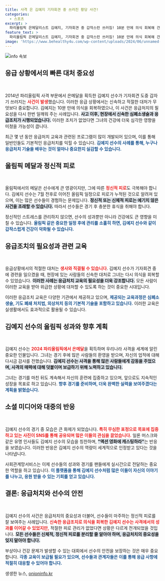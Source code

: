 ```yaml
---
title: 사격 은 김예지 기자회견 중 쓰러진 황당 사건!
categories:
  - 스포츠
excerpt: >
  파리올림픽 은메달리스트 김예지, 기자회견 중 갑작스런 쓰러짐! 10분 만에 의식 회복해 건강 이상 무. 과로가 원인으로 추정되는 그녀의 경과에 많은 이목이 집중되고 있다. 자세한 소식 확인해보세요!
feature_text: >
  파리올림픽 은메달리스트 김예지, 기자회견 중 갑작스런 쓰러짐! 10분 만에 의식 회복해 건강 이상 무. 과로가 원인으로 추정되는 그녀의 경과에 많은 이목이 집중되고 있다. 자세한 소식 확인해보세요!
image: 'https://www.behealthy4u.com/wp-content/uploads/2024/06/unnamed-file.png'
---
```


<p><img src="https://www.behealthy4u.com/wp-content/uploads/2024/06/unnamed-file.png" alt="info 속보" /></p>

<h2 data-ke-size="size26">응급 상황에서의 빠른 대처 중요성</h2>

<p data-ke-size="size16">&nbsp;</p>

<p>2014년 파리올림픽 사격 부문에서 은메달을 획득한 김예지 선수가 기자회견 도중 갑자기 쓰러지는 <b><span style="color: #ee2323;">사건이 발생</span></b>했습니다. 이러한 응급 상황에서는 신속하고 적절한 대처가 무엇보다 중요합니다. 김예지는 10분 만에 의식을 회복하였으나, 이 사건은 응급처치의 필요성을 다시 한번 일깨워 주는 사례입니다. <b><span style="background-color: #21538527;">사고 이후, 현장에서 신속한 심폐소생술과 응급조치가 시행되었습니다.</span></b> 이러한 조치가 없었다면 그녀의 건강에 더욱 심각한 영향을 미쳤을 가능성이 큽니다. </p>

<p>최근 몇 년 동안 응급처치 교육과 관련된 프로그램이 많이 개발되어 있으며, 이를 통해 일반인들도 기본적인 응급처치를 익힐 수 있습니다. <b><span style="color: #1a5490;">김예지 선수의 사례를 통해, 누구나 응급처치 기술을 배우는 것이 얼마나 중요한지 실감할 수 있습니다.</span></b></p>

<h2 data-ke-size="size26">올림픽 메달과 정신적 피로</h2>

<p data-ke-size="size16">&nbsp;</p>

<p>올림픽에서의 메달은 선수에게 큰 영광이지만, 그에 따른 <b><span style="color: #ee2323;">정신적 피로</span></b>도 극복해야 합니다. 김예지 선수는 7월 전후로 이어진 올림픽 일정으로 피로가 누적된 것으로 알려져 있으며, 이는 많은 선수들이 경험하는 문제입니다. <b><span style="background-color: #21538527;">정신적 또는 신체적 피로는 예기치 않은 사건을 초래할 수 있습니다.</span></b> 따라서 선수들은 경기 후 충분한 휴식을 취해야 합니다.</p>

<p>정신적인 스트레스를 관리하지 않으면, 선수의 성과뿐만 아니라 건강에도 큰 영향을 미칠 수 있습니다. <b><span style="color: #1a5490;">올림픽 같은 중요한 일정 후에 관리를 소홀히 하면, 김예지 선수와 같이 갑작스럽게 건강이 악화될 수 있습니다.</span></b></p>

<h2 data-ke-size="size26">응급조치의 필요성과 관련 교육</h2>

<p data-ke-size="size16">&nbsp;</p>

<p>응급상황에서의 적절한 대처는 <b><span style="color: #ee2323;">생사와 직결될 수 있습니다</span></b>. 김예지 선수가 기자회견 중에 경련을 일으켰을 때, 현장에 있는 사람들의 신속한 대처로 그녀는 다시 의식을 회복할 수 있었습니다. <b><span style="background-color: #21538527;">이러한 사례는 응급처치 교육의 필요성을 더욱 강조합니다.</span></b> 모든 사람이 이러한 교육을 받아 위급한 상황에 대처할 수 있도록 하는 것이 중요한 시대입니다.</p>

<p>이러한 응급조치 교육은 다양한 기관에서 제공하고 있으며, <b><span style="color: #1a5490;">제공되는 교육과정은 심폐소생술, 기도 폐쇄 처치법, 외상처치 등의 기본적 기술을 포함하고 있습니다.</span></b> 이러한 교육은 실생활에서도 효과적으로 활용될 수 있습니다.</p>

<h2 data-ke-size="size26">김예지 선수의 올림픽 성과와 향후 계획</h2>

<p data-ke-size="size16">&nbsp;</p>

<p>김예지 선수는 <b><span style="color: #ee2323;">2024 파리올림픽에서 은메달</span></b>을 획득하며 우리나라 사격을 세계에 알린 중요한 인물입니다. 그녀는 경기 후에 많은 사람들의 환영을 받으며, 자신의 업적에 대해 다시금 감사를 전했습니다. <b><span style="background-color: #21538527;">김예지 선수는 사격을 통해 많은 사람들에게 감동을 주었으며, 사격의 매력에 대해 덧붙이며 보급하기 위해 노력하고 있습니다.</span></b> </p>

<p>그녀는 경기를 마친 뒤도 계속해서 자신의 훈련에 집중하고 있으며, 앞으로도 지속적인 성장을 목표로 하고 있습니다. <b><span style="color: #1a5490;">향후 경기를 준비하며, 더욱 완벽한 실력을 보여주겠다는 계획을 밝혔습니다.</span></b></p>

<h2 data-ke-size="size26">소셜 미디어와 대중의 반응</h2>

<p data-ke-size="size16">&nbsp;</p>

<p>김예지 선수의 경기 중 모습은 큰 화제가 되었습니다. <b><span style="color: #ee2323;">특히 무심한 표정으로 목표에 집중하고 있는 사진이 SNS를 통해 공유되며 많은 이들의 관심을 끌었습니다.</span></b> 일론 머스크와 같은 유명 인사들도 김예지 선수의 모습을 칭찬하며, <b><span style="background-color: #21538527;">"액션 영화에 캐스팅하라"</span></b>는 반응을 보였습니다. 이러한 반응은 김예지 선수의 역량이 세계적으로 인정받고 있다는 것을 나타냅니다.</p>

<p>사회관계망서비스는 이제 선수들의 성과와 경기를 팬들에게 실시간으로 전달하는 중요한 역할을 하고 있습니다. <b><span style="color: #1a5490;">이 플랫폼을 통해 김예지 선수처럼 많은 이들이 자신의 이야기를 나누고, 응원 받을 수 있는 기회를 얻고 있습니다.</span></b></p>

<h2 data-ke-size="size26">결론: 응급처치와 선수의 안전</h2>

<p data-ke-size="size16">&nbsp;</p>

<p>김예지 선수의 사건은 응급처치의 중요성과 더불어, 선수들이 마주하는 정신적 피로를 잘 보여주는 사례입니다. <b><span style="color: #ee2323;">신속한 응급조치로 의식을 회복한 김예지 선수는 사격에서의 성과를 이어갈 수 있었지만,</span></b> 적절한 피로 관리가 없었다면 상황은 다르게 전개되었을 것입니다. <b><span style="background-color: #21538527;">모든 선수들은 신체적, 정신적 피로를 분리할 줄 알아야 하며, 응급처치의 중요성을 잊지 말아야 합니다.</span></b></p>

<p>부상이나 건강 문제가 발생할 수 있는 대회에서 선수의 안전을 보장하는 것은 매우 중요합니다. <b><span style="color: #1a5490;">각종 교육이 보급될 필요가 있으며, 선수들과 관계자들은 이를 통해 응급 사항에 적절히 대응할 수 있어야 합니다.</span></b></p>
생생한 뉴스, <a href="https://onioninfo.kr" rel="dofollow">onioninfo.kr</a>


